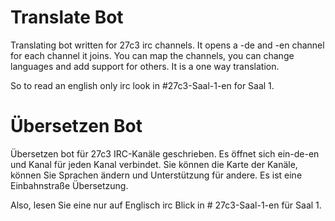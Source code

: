 Translate Bot
=============

Translating bot written for 27c3 irc channels. It opens a -de and -en channel for each channel it joins. You can map the channels, you can change languages and add support for others. It is a one way translation.

So to read an english only irc look in #27c3-Saal-1-en for Saal 1.

Übersetzen Bot
=============

Übersetzen bot für 27c3 IRC-Kanäle geschrieben. Es öffnet sich ein-de-en und Kanal für jeden Kanal verbindet. Sie können die Karte der Kanäle, können Sie Sprachen ändern und Unterstützung für andere. Es ist eine Einbahnstraße Übersetzung.

Also, lesen Sie eine nur auf Englisch irc Blick in # 27c3-Saal-1-en für Saal 1.